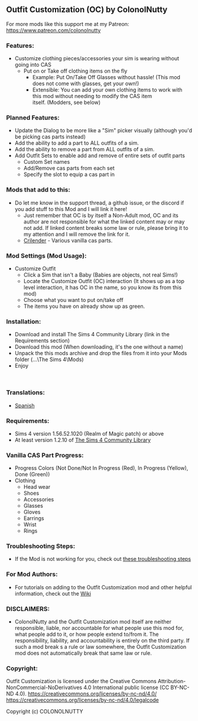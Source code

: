 ## Outfit Customization (OC) by ColonolNutty

For more mods like this support me at my Patreon: https://www.patreon.com/colonolnutty

### Features:

- Customize clothing pieces/accessories your sim is wearing without going into CAS
  - Put on or Take off clothing items on the fly
    - Example: Put On/Take Off Glasses without hassle! (This mod does not come with glasses, get your own!)
    - Extensible: You can add your own clothing items to work with this mod without needing to modify the CAS item itself. (Modders, see below)
 

### Planned Features:

- Update the Dialog to be more like a "Sim" picker visually (although you'd be picking cas parts instead)
- Add the ability to add a part to ALL outfits of a sim.
- Add the ability to remove a part from ALL outfits of a sim.
- Add Outfit Sets to enable add and remove of entire sets of outfit parts
  - Custom Set names
  - Add/Remove cas parts from each set
  - Specify the slot to equip a cas part in
 

### Mods that add to this:

- Do let me know in the support thread, a github issue, or the discord if you add stuff to this Mod and I will link it here!
  - Just remember that OC is by itself a Non-Adult mod, OC and its author are not responsible for what the linked content may or may not add. If linked content breaks some law or rule, please bring it to my attention and I will remove the link for it.
  - [Crilender](https://crilender.tumblr.com/outfitcustomizationmod) - Various vanilla cas parts.

### Mod Settings (Mod Usage):

- Customize Outfit
  - Click a Sim that isn't a Baby (Babies are objects, not real Sims!)
  - Locate the Customize Outfit (OC) interaction (It shows up as a top level interaction, it has OC in the name, so you know its from this mod)
  - Choose what you want to put on/take off
  - The items you have on already show up as green.
 

### Installation:

- Download and install The Sims 4 Community Library (link in the Requirements section)
- Download this mod (When downloading, it's the one without a name)
- Unpack the this mods archive and drop the files from it into your Mods folder (...\The Sims 4\Mods\)
- Enjoy

 

### Translations:

- [Spanish](https://www.loverslab.com/files/file/11817-spanish-translation-for-oc-outfit-customization/)
 

### Requirements:

- Sims 4 version 1.56.52.1020 (Realm of Magic patch) or above
- At least version 1.2.10 of [The Sims 4 Community Library](https://github.com/ColonolNutty/Sims4CommunityLibrary/releases/download/v1.2.10/sims4communitylib.v1.2.10.zip)
 

### Vanilla CAS Part Progress:

- Progress Colors (Not Done/Not In Progress (Red), In Progress (Yellow), Done (Green))
- Clothing
  - Head wear
  - Shoes
  - Accessories
  - Glasses
  - Gloves
  - Earrings
  - Wrist
  - Rings


### Troubleshooting Steps:

- If the Mod is not working for you, check out [these troubleshooting steps](https://github.com/ColonolNutty/Sims4CommunityLibrary/wiki/Troubleshooting-Mods-That-Use-S4CL)

### For Mod Authors:

- For tutorials on adding to the Outfit Customization mod and other helpful information, check out the [Wiki](https://github.com/ColonolNutty/OutfitCustomization/wiki)

### DISCLAIMERS:

- ColonolNutty and the Outfit Customization mod itself are neither responsible, liable, nor accountable for what people use this mod for, what people add to it, or how people extend to/from it. The responsibility, liability, and accountability is entirely on the third party. If such a mod break s a rule or law somewhere, the Outfit Customization mod does not automatically break that same law or rule.
​
### Copyright:

Outfit Customization is licensed under the Creative Commons Attribution-NonCommercial-NoDerivatives 4.0 International public license (CC BY-NC-ND 4.0).
https://creativecommons.org/licenses/by-nc-nd/4.0/
https://creativecommons.org/licenses/by-nc-nd/4.0/legalcode

Copyright (c) COLONOLNUTTY
